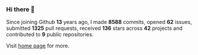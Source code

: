 ### Hi there 👋

Since joining Github **13** years ago, I made **8588** commits, opened **62** issues, submitted **1325** pull requests, received **136** stars across **42** projects and contributed to **9** public repositories.

Visit <a href="https://j15h.nu">home page</a> for more.
